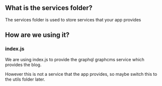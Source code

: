 ## What is the services folder?

The services folder is used to store services that your app provides

## How are we using it?

### index.js

We are using index.js to provide the graphql graphcms service which provides the blog.

However this is not a service that the app provides, so maybe switch this to the utils folder later.
